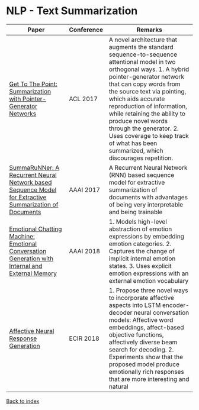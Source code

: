 # NLP - Text Summarization
|Paper|Conference|Remarks
|--|--|--|
|[Get To The Point: Summarization with Pointer-Generator Networks](https://aclanthology.info/papers/P17-1099/p17-1099)|ACL 2017|A novel architecture that augments the standard sequence-to-sequence attentional model in two orthogonal ways. 1. A hybrid pointer-generator network that can copy words from the source text via pointing, which aids accurate reproduction of information, while retaining the ability to produce novel words through the generator. 2. Uses coverage to keep track of what has been summarized, which discourages repetition.|
|[SummaRuNNer: A Recurrent Neural Network based Sequence Model for Extractive Summarization of Documents](https://arxiv.org/pdf/1611.04230)|AAAI 2017| A Recurrent Neural Network (RNN) based sequence model for extractive summarization of documents with advantages of being very interpretable and being trainable |
|[Emotional Chatting Machine: Emotional Conversation Generation with Internal and External Memory](https://www.aaai.org/ocs/index.php/AAAI/AAAI18/paper/download/16455/15753)|AAAI 2018|1. Models high-level abstraction of emotion expressions by embedding emotion categories. 2. Captures the change of implicit internal emotion states. 3. Uses explicit emotion expressions with an external emotion vocabulary|
|[Affective Neural Response Generation](https://arxiv.org/abs/1709.03968)|ECIR 2018| 1.  Propose three novel ways to incorporate affective aspects into LSTM encoder-decoder neural conversation models: Affective word embeddings, affect-based objective functions, affectively diverse beam search for decoding. 2. Experiments show that the proposed model produce emotionally rich responses that are more interesting and natural|

[Back to index](../README.md)

<!--stackedit_data:
eyJoaXN0b3J5IjpbNzk2MjgyNjk4XX0=
-->